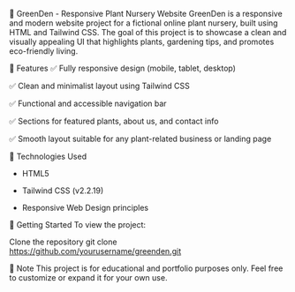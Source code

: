 🌿 GreenDen - Responsive Plant Nursery Website
GreenDen is a responsive and modern website project for a fictional online plant nursery, built using HTML and Tailwind CSS. The goal of this project is to showcase a clean and visually appealing UI that highlights plants, gardening tips, and promotes eco-friendly living.

🔧 Features
✅ Fully responsive design (mobile, tablet, desktop)

✅ Clean and minimalist layout using Tailwind CSS

✅ Functional and accessible navigation bar

✅ Sections for featured plants, about us, and contact info

✅ Smooth layout suitable for any plant-related business or landing page

📁 Technologies Used
* HTML5

* Tailwind CSS (v2.2.19)

* Responsive Web Design principles

🚀 Getting Started
To view the project:

Clone the repository
git clone https://github.com/yourusername/greenden.git

📌 Note
This project is for educational and portfolio purposes only. Feel free to customize or expand it for your own use.
